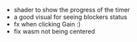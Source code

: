 - shader to show the progress of the timer
- a good visual for seeing blockers status
- fx when clicking Gain :)
- fix wasm not being centered